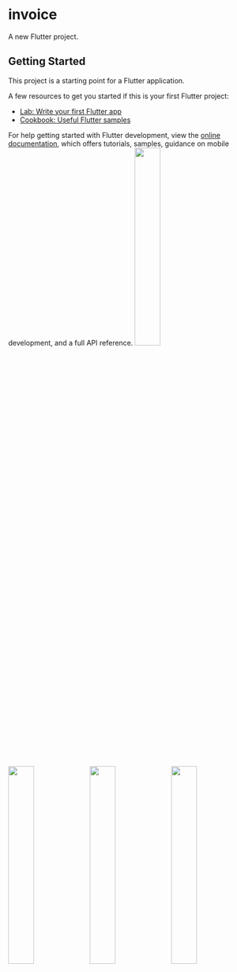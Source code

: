# invoice

A new Flutter project.

## Getting Started

This project is a starting point for a Flutter application.

A few resources to get you started if this is your first Flutter project:

- [Lab: Write your first Flutter app](https://docs.flutter.dev/get-started/codelab)
- [Cookbook: Useful Flutter samples](https://docs.flutter.dev/cookbook)

For help getting started with Flutter development, view the
[online documentation](https://docs.flutter.dev/), which offers tutorials,
samples, guidance on mobile development, and a full API reference.
<img src="https://github.com/Jaydeepsharma93/invoice/assets/143181361/744b8d11-3b49-455a-9f7c-49a13f1aa6b7" width = 32%>
<img src="https://github.com/Jaydeepsharma93/invoice/assets/143181361/feeeaa49-77c8-4276-b796-32a8c569b58d" width = 32%>
<img src="https://github.com/Jaydeepsharma93/invoice/assets/143181361/85d3b1e5-ce96-40fe-a796-548fcb393bfb" width = 32%>
<img src="https://github.com/Jaydeepsharma93/invoice/assets/143181361/c98b3054-a33e-4555-9863-2baff8565244" width = 32%>
